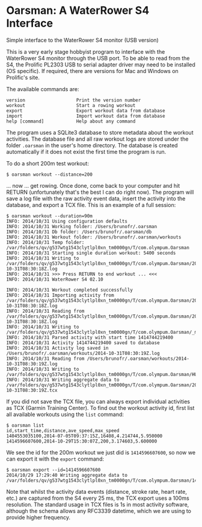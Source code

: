# Oarsman: A WaterRower S4 Interface

Simple interface to the WaterRower S4 monitor (USB version)

This is a very early stage hobbyist program to interface with the
WaterRower S4 monitor through the USB port. To be able to read from
the S4, the Prolific PL2303 USB to serial adapter driver may need to
be installed (OS specific). If required, there are versions for Mac
and Windows on Prolific's site.

The available commands are:

    version                   Print the version number
    workout                   Start a rowing workout
    export                    Export workout data from database
    import                    Import workout data from database
    help [command]            Help about any command
 
The program uses a SQLite3 database to store metadata about the
workout activities. The database file and all raw workout logs are
stored under the folder `.oarsman` in the user's home directory. The
database is created automatically if it does not exist the first time
the program is run.

To do a short 200m test workout:

    $ oarsman workout --distance=200

... now ... get rowing. Once done, come back to your computer and hit
RETURN (unfortunately that's the best I can do right now). The program
will save a log file with the raw activity event data, insert the
activity into the database, and export a TCX file. This is an example
of a full session:

    $ oarsman workout --duration=90m
    INFO: 2014/10/31 Using configuration defaults
    INFO: 2014/10/31 Working folder: /Users/brunofr/.oarsman
    INFO: 2014/10/31 Db folder: /Users/brunofr/.oarsman/db
    INFO: 2014/10/31 Workout folder: /Users/brunofr/.oarsman/workouts
    INFO: 2014/10/31 Temp folder: /var/folders/qv/g537wtg1543clytlpl0xn_tm0000gn/T/com.olympum.Oarsman
    INFO: 2014/10/31 Starting single duration workout: 5400 seconds
    INFO: 2014/10/31 Writing to /var/folders/qv/g537wtg1543clytlpl0xn_tm0000gn/T/com.olympum.Oarsman/2014-10-31T08:30:18Z.log
    INFO: 2014/10/31 >>> Press RETURN to end workout ... <<<
    INFO: 2014/10/31 WaterRower S4 02.10

    INFO: 2014/10/31 Workout completed successfully
    INFO: 2014/10/31 Importing activity from /var/folders/qv/g537wtg1543clytlpl0xn_tm0000gn/T/com.olympum.Oarsman/2014-10-31T08:30:18Z.log
    INFO: 2014/10/31 Reading from /var/folders/qv/g537wtg1543clytlpl0xn_tm0000gn/T/com.olympum.Oarsman/2014-10-31T08:30:18Z.log
    INFO: 2014/10/31 Writing to /var/folders/qv/g537wtg1543clytlpl0xn_tm0000gn/T/com.olympum.Oarsman/_m9Qlix_R8uN3zDNpkhW2RIs9OBEg548FwwjZA9vJ54=
    INFO: 2014/10/31 Parsed activity with start time 1414744219400
    INFO: 2014/10/31 Activity 1414744219400 saved to database
    INFO: 2014/10/31 Activity log saved in /Users/brunofr/.oarsman/workouts/2014-10-31T08:30:19Z.log
    INFO: 2014/10/31 Reading from /Users/brunofr/.oarsman/workouts/2014-10-31T08:30:19Z.log
    INFO: 2014/10/31 Writing to /var/folders/qv/g537wtg1543clytlpl0xn_tm0000gn/T/com.olympum.Oarsman/HU2iF3wiDQzJvC2XkKXr2FCMa6je_unsNOR0Zhpnfmk=.log
    INFO: 2014/10/31 Writing aggregate data to
    /var/folders/qv/g537wtg1543clytlpl0xn_tm0000gn/T/com.olympum.Oarsman/2014-10-31T08:30:19Z.tcx

If you did not save the TCX file, you can always export individual
activities as TCX (Garmin Training Center). To find out the workout
activity id, first list all available workouts using the `list`
command:

    $ oarsman list
    id,start_time,distance,ave_speed,max_speed
    1404553035100,2014-07-05T09:37:15Z,16408,4.214744,5.950000
    1414596607600,2014-10-29T15:30:07Z,200,3.174603,5.600000

We see the id for the 200m workout we just did is `1414596607600`,
so now we can export it with the `export` command:

    $ oarsman export --id=1414596607600
    2014/10/29 17:29:40 Writing aggregate data to /var/folders/qv/g537wtg1543clytlpl0xn_tm0000gn/T/com.olympum.Oarsman/1414596607600.tcx

Note that whilst the activity data events (distance, stroke rate,
heart rate, etc.) are captured from the S4 every 25 ms, the TCX export
uses a 100ms resolution. The standard usage in TCX files is 1s in most
activity software, although the schema allows any RFC3339 datetime,
which we are using to provide higher frequency.
